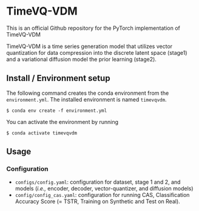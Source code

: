 # TimeVQ-VDM
This is an official Github repository for the PyTorch implementation of TimeVQ-VDM

TimeVQ-VDM is a time series generation model that utilizes vector quantization for data compression into the discrete latent space (stage1) and a variational diffusion model the prior learning (stage2).

## Install / Environment setup
The following command creates the conda environment from the `environment.yml`. The installed environment is named `timevqvdm`.
```
$ conda env create -f environment.yml
```
You can activate the environment by running
```
$ conda activate timevqvdm
```

## Usage

### Configuration
- `configs/config.yaml`: configuration for dataset, stage 1 and 2, and models (_i.e.,_ encoder, decoder, vector-quantizer, and diffusion models)
- `config/config_cas.yaml`: configuration for running CAS, Classification Accuracy Score (= TSTR, Training on Synthetic and Test on Real).
